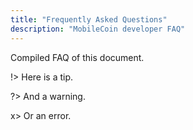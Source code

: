 ```yaml
---
title: "Frequently Asked Questions"
description: "MobileCoin developer FAQ"
---
```

Compiled FAQ of this document.

!> Here is a tip.

?> And a warning.

x> Or an error.